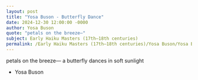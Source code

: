 ```yaml
---
layout: post
title: "Yosa Buson - Butterfly Dance"
date: 2024-12-30 12:00:00 -0000
author: Yosa Buson
quote: "petals on the breeze—"
subject: Early Haiku Masters (17th–18th centuries)
permalink: /Early Haiku Masters (17th–18th centuries)/Yosa Buson/Yosa Buson - Butterfly Dance
---
```


petals on the breeze—
a butterfly dances
in soft sunlight

- Yosa Buson
